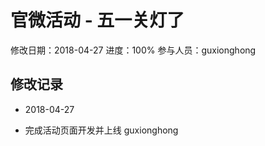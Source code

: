 # 官微活动 - 五一关灯了
修改日期：2018-04-27
进度：100%
参与人员：guxionghong

## 修改记录
- 2018-04-27
* 完成活动页面开发并上线 guxionghong